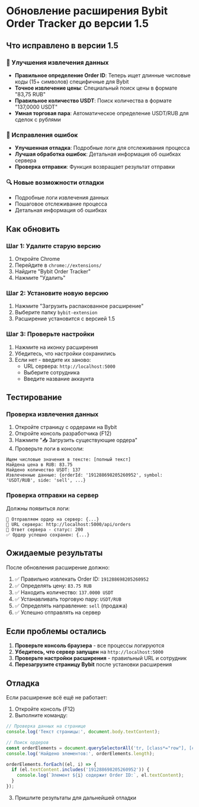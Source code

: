 # Обновление расширения Bybit Order Tracker до версии 1.5

## Что исправлено в версии 1.5

### 🔧 Улучшения извлечения данных
- **Правильное определение Order ID**: Теперь ищет длинные числовые коды (15+ символов) специфичные для Bybit
- **Точное извлечение цены**: Специальный поиск цены в формате "83,75 RUB"
- **Правильное количество USDT**: Поиск количества в формате "137,0000 USDT"
- **Умная торговая пара**: Автоматическое определение USDT/RUB для сделок с рублями

### 🐛 Исправления ошибок
- **Улучшенная отладка**: Подробные логи для отслеживания процесса
- **Лучшая обработка ошибок**: Детальная информация об ошибках сервера
- **Проверка отправки**: Функция возвращает результат отправки

### 🔍 Новые возможности отладки
- Подробные логи извлечения данных
- Пошаговое отслеживание процесса
- Детальная информация об ошибках

## Как обновить

### Шаг 1: Удалите старую версию
1. Откройте Chrome
2. Перейдите в `chrome://extensions/`
3. Найдите "Bybit Order Tracker"
4. Нажмите "Удалить"

### Шаг 2: Установите новую версию
1. Нажмите "Загрузить распакованное расширение"
2. Выберите папку `bybit-extension`
3. Расширение установится с версией 1.5

### Шаг 3: Проверьте настройки
1. Нажмите на иконку расширения
2. Убедитесь, что настройки сохранились
3. Если нет - введите их заново:
   - URL сервера: `http://localhost:5000`
   - Выберите сотрудника
   - Введите название аккаунта

## Тестирование

### Проверка извлечения данных
1. Откройте страницу с ордерами на Bybit
2. Откройте консоль разработчика (F12)
3. Нажмите "📥 Загрузить существующие ордера"
4. Проверьте логи в консоли:

```
Ищем числовые значения в тексте: [полный текст]
Найдена цена в RUB: 83.75
Найдено количество USDT: 137
Извлеченные данные: {orderId: '191288698205260952', symbol: 'USDT/RUB', side: 'sell', ...}
```

### Проверка отправки на сервер
Должны появиться логи:
```
🚀 Отправляем ордер на сервер: {...}
🔗 URL сервера: http://localhost:5000/api/orders
📡 Ответ сервера - статус: 200
✅ Ордер успешно сохранен: {...}
```

## Ожидаемые результаты

После обновления расширение должно:
1. ✅ Правильно извлекать Order ID: `191288698205260952`
2. ✅ Определять цену: `83.75 RUB`
3. ✅ Находить количество: `137.0000 USDT`
4. ✅ Устанавливать торговую пару: `USDT/RUB`
5. ✅ Определять направление: `sell` (продажа)
6. ✅ Успешно отправлять на сервер

## Если проблемы остались

1. **Проверьте консоль браузера** - все процессы логируются
2. **Убедитесь, что сервер запущен** на `http://localhost:5000`
3. **Проверьте настройки расширения** - правильный URL и сотрудник
4. **Перезагрузите страницу Bybit** после установки расширения

## Отладка

Если расширение всё ещё не работает:

1. Откройте консоль (F12)
2. Выполните команду:
```javascript
// Проверка данных на странице
console.log('Текст страницы:', document.body.textContent);

// Поиск ордеров
const orderElements = document.querySelectorAll('tr, [class*="row"], [class*="order"]');
console.log('Найдено элементов:', orderElements.length);

orderElements.forEach((el, i) => {
  if (el.textContent.includes('191288698205260952')) {
    console.log(`Элемент ${i} содержит Order ID:`, el.textContent);
  }
});
```

3. Пришлите результаты для дальнейшей отладки 
